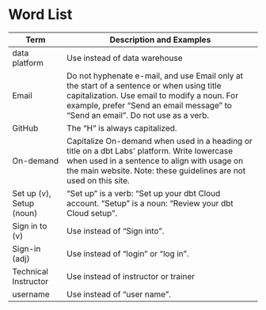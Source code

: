 # Word List

<table data-full-width="true"><thead><tr><th>Term</th><th>Description and Examples</th></tr></thead><tbody><tr><td>data platform</td><td>Use instead of data warehouse</td></tr><tr><td>Email</td><td>Do not hyphenate e-mail, and use Email only at the start of a sentence or when using title capitalization. Use email to modify a noun. For example, prefer “Send an email message” to “Send an email”. Do not use as a verb.</td></tr><tr><td>GitHub</td><td>The “H” is always capitalized.</td></tr><tr><td>On-demand</td><td>Capitalize On-demand when used in a heading or title on a dbt Labs' platform. Write lowercase when used in a sentence to align with usage on the main website. Note: these guidelines are not used on this site.</td></tr><tr><td>Set up (v), Setup (noun)</td><td>“Set up” is a verb: “Set up your dbt Cloud account. “Setup” is a noun: “Review your dbt Cloud setup”.</td></tr><tr><td>Sign in to (v)</td><td>Use instead of “Sign into”.</td></tr><tr><td>Sign-in (adj)</td><td>Use instead of “login” or “log in”.</td></tr><tr><td>Technical Instructor</td><td>Use instead of instructor or trainer</td></tr><tr><td>username</td><td>Use instead of “user name”.</td></tr></tbody></table>
